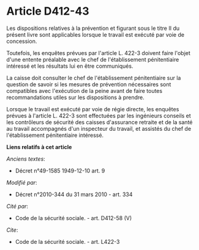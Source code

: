 # Article D412-43

Les dispositions relatives à la prévention et figurant sous le titre II du présent livre sont applicables lorsque le travail
est exécuté par voie de concession. 

Toutefois, les enquêtes prévues par l'article L. 422-3 doivent faire l'objet d'une entente préalable avec le chef de
l'établissement pénitentiaire intéressé et les résultats lui en être communiqués. 

La caisse doit consulter le chef de l'établissement pénitentiaire sur la question de savoir si les mesures de prévention
nécessaires sont compatibles avec l'exécution de la peine avant de faire toutes recommandations utiles sur les dispositions à
prendre. 

Lorsque le travail est exécuté par voie de régie directe, les enquêtes prévues à l'article L. 422-3 sont effectuées par les
ingénieurs conseils et les contrôleurs de sécurité des caisses d'assurance retraite et de la santé au travail accompagnés
d'un inspecteur du travail, et assistés du chef de l'établissement pénitentiaire intéressé.

**Liens relatifs à cet article**

_Anciens textes_:

  - Décret n°49-1585 1949-12-10 art. 9

_Modifié par_:

  - Décret n°2010-344 du 31 mars 2010 - art. 334

_Cité par_:

  - Code de la sécurité sociale. - art. D412-58 (V)

_Cite_:

  - Code de la sécurité sociale. - art. L422-3
